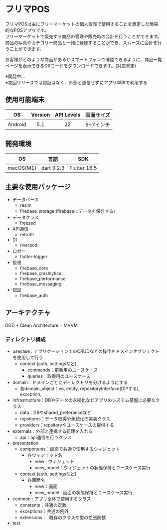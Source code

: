 # フリマPOS
フリマPOSは主にフリーマーケットの個人販売で使用することを想定した簡易的なPOSアプリです。  
フリーマーケットで販売する商品の管理や販売時の会計を行うことができます。  
商品の写真やカテゴリー商品と一緒に登録することができ、スムーズに会計を行うことができます。

お客様がどのような商品があるかスマートフォンで確認できるように、商品一覧ページを表示できるQRコードをダウンロードできます。(対応未定)

※開発中...  
※初回リリースでは認証はなく、外部と通信せずにアプリ単体で利用する  
## 使用可能端末
| OS  | Version | API Levels | 画面サイズ |
| :---: | :-------: | :----------: | :--------: | 
|  Android  |  5.1  | 22 | 5~7インチ |

## 開発環境
| OS | 言語 | SDK  |
| :--: |  :--: |  :--: | 
| macOS(M1) | dart 3.2.3 | Flutter 16.5 | 

## 主要な使用パッケージ

- データベース
  - realm
  - firebase_storage (firebaseにデータを保存する)
- データクラス
  - freezed
- API通信
  - retrofit
- DI
  - riverpod
- ロガー
  - flutter-logger
- 監視
  - firebase_core
  - firebase_crashlytics
  - firebase_performance
  - firebase_messaging
- 認証
  - firebase_auth

## アーキテクチャ

DDD + Clean Architecture + MVVM
　
### ディレクトリ構成
- usecase : アプリケーションでのCRUDなどの操作をドメインオブジェクトを使用して行う
  - context (auth, settingsなど)
    - commands：更新用のユースケース
    - queries：取得用のユースケース
- domain：ドメインごとにディレクトリを分けるようにする
  - 各domain_object：vo, entity, repositoryInterface(DIPする), exception,
- infrastructure：DBやデータの永続化などアプリのシステム基盤に必要なクラス
  - data：DBやshared_preferanceなど
  - repsitores：データ取得や永続化の実装クラス
  - providers：repsitoryやユースケースの提供する
- externals：外部と連携する処理を入れる
  - api：api通信を行うクラス
- presentation
  - components：画面で共通で使用するウィジェット
    - 各ウィジェット名
      - view : ウィジェット
      - view_model：ウィジェットの状態保持とユースケース実行
  - context (auth, settingsなど)
    - 各画面名
      - view：画面
      - view_model : 画面の状態保持とユースケース実行
- common : アプリ全体で使用するクラス
  - constants：共通の定数
  - exceptions：共通の例外
  - extensions :　既存のクラスや型の拡張関数
- test


